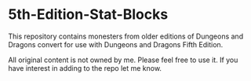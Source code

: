 # 5th-Edition-Stat-Blocks

This repository contains monesters from older editions of Dungeons and Dragons convert for use with 
Dungeons and Dragons Fifth Edition.

All original content is not owned by me. Please feel free to use it. If you have interest in adding to the repo
let me know.
